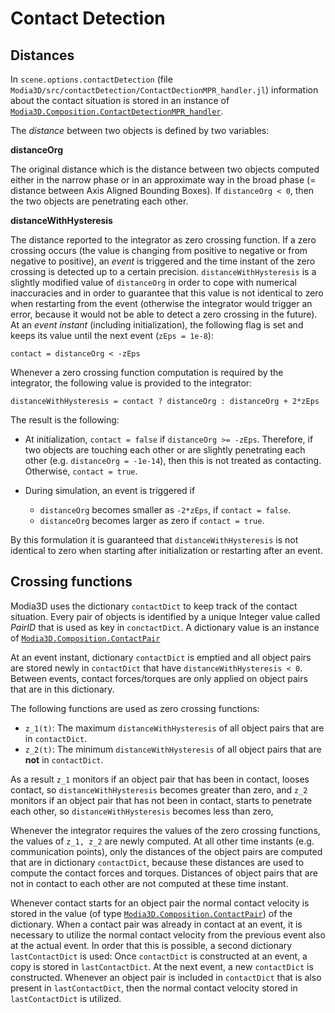 # Contact Detection


## Distances

In `scene.options.contactDetection`
(file `Modia3D/src/contactDetection/ContactDectionMPR_handler.jl`)
information about the contact situation is stored in an instance
of [`Modia3D.Composition.ContactDetectionMPR_handler`](@ref).

The *distance* between two objects is defined by two variables:

**distanceOrg**

The original distance which is the distance between
two objects computed either in the narrow phase or in an approximate
way in the broad phase (= distance between Axis Aligned Bounding Boxes).
If `distanceOrg < 0`, then the two objects are penetrating each other.


**distanceWithHysteresis**

The distance reported to the integrator as
zero crossing function. If a zero crossing occurs (the value is changing
from positive to negative or from negative to positive), an *event* is
triggered and the time instant of the zero crossing is detected up to a certain
precision. `distanceWithHysteresis` is a slightly modified value
of `distanceOrg` in order to cope with numerical inaccuracies and in order to guarantee
that this value is not identical to zero when restarting from the event
(otherwise the integrator would trigger an error, because it would not be
able to detect a zero crossing in the future). At an *event instant*
(including initialization), the following flag is set and keeps its value until
the next event (`zEps = 1e-8`):

```
contact = distanceOrg < -zEps
```

Whenever a zero crossing function computation is required by the integrator,
the following value is provided to the integrator:

```
distanceWithHysteresis = contact ? distanceOrg : distanceOrg + 2*zEps
```

The result is the following:

- At initialization, `contact = false` if `distanceOrg >= -zEps`.
  Therefore, if two objects are touching each other or are slightly penetrating
  each other (e.g. `distanceOrg = -1e-14`), then this is not treated as contacting.
  Otherwise, `contact = true`.

- During simulation, an event is triggered if
  * `distanceOrg` becomes smaller as `-2*zEps`, if `contact = false`.
  * `distanceOrg` becomes larger as zero if `contact = true`.

By this formulation it is guaranteed that `distanceWithHysteresis` is not
identical to zero when starting after initialization or restarting after an
event.


## Crossing functions

Modia3D uses the dictionary `contactDict` to keep track of the
contact situation. Every pair of objects is identified by a unique
Integer value called *PairID* that is used as key in `conctactDict`.
A dictionary value is an instance of [`Modia3D.Composition.ContactPair`](@ref)

At an event instant, dictionary `contactDict` is emptied and all object pairs are stored
newly in `contactDict` that have `distanceWithHysteresis < 0`.
Between events, contact forces/torques are only
applied on object pairs that are in this dictionary.

The following functions are used as zero crossing functions:

* ``z_1(t)``: The maximum `distanceWithHysteresis` of all object pairs that are in `contactDict`.
* ``z_2(t)``: The minimum `distanceWithHysteresis` of all object pairs that are **not** in `contactDict`.

As a result ``z_1`` monitors if an object pair that has been in contact, looses contact, so
`distanceWithHysteresis` becomes greater than zero,
and ``z_2`` monitors if an object pair that has not been in contact, starts to penetrate each other, so
`distanceWithHysteresis` becomes less than zero,

Whenever the integrator requires the values of the zero crossing functions, the values of
``z_1, z_2`` are newly computed. At all other time instants (e.g. communication points),
only the distances of the object pairs are computed that are in dictionary `contactDict`,
because these distances are used to compute the contact forces and torques. Distances
of object pairs that are not in contact to each other are not computed at these time instant.

Whenever contact starts for an object pair the normal contact velocity is stored in the value
(of type [`Modia3D.Composition.ContactPair`](@ref)) of the dictionary.
When a contact pair was already in contact at an event, it is necessary to utilize the
normal contact velocity from the previous event also at the actual event. In order that this
is possible, a second dictionary `lastContactDict` is used: Once `contactDict` is constructed
at an event, a copy is stored in `lastContactDict`. At the next event, a new `contactDict`
is constructed. Whenever an object pair is included in `contactDict` that is also present in
`lastContactDict`, then the normal contact velocity stored in `lastContactDict` is utilized.
